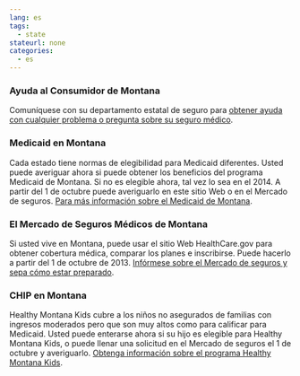 ```yaml
--- 
lang: es 
tags: 
  - state
stateurl: none 
categories: 
  - es
--- 
```


### Ayuda al Consumidor de Montana

Comuníquese con su departamento estatal de seguro para [obtener ayuda con cualquier problema o pregunta sobre su seguro médico](http://www.csi.mt.gov/consumers/consumers.asp). 

### Medicaid en Montana

Cada estado tiene normas  de elegibilidad para Medicaid diferentes.  Usted puede averiguar ahora si puede obtener los beneficios del programa Medicaid de Montana. Si no es elegible ahora, tal vez lo sea en el 2014. A partir del 1 de octubre puede averiguarlo en este sitio Web o en el Mercado de seguros. [Para más información sobre el Medicaid de Montana](http://www.dphhs.mt.gov/programsservices/clientquestions.shtml). 

###  El Mercado de Seguros Médicos de Montana

Si usted vive en Montana, puede usar el sitio Web HealthCare.gov para obtener cobertura médica, comparar los planes e inscribirse. Puede hacerlo a partir del 1 de octubre de 2013. [Infórmese sobre el Mercado de seguros y sepa cómo estar preparado](/es/how-can-i-get-ready-to-enroll-in-the-marketplace). 

### CHIP en Montana

Healthy Montana Kids cubre a los niños no asegurados de familias con ingresos moderados pero que son muy altos como para calificar para Medicaid. Usted puede enterarse ahora si su hijo es elegible para Healthy Montana Kids, o puede llenar una solicitud en el Mercado de seguros el 1 de octubre y averiguarlo. [Obtenga información sobre el programa Healthy Montana Kids](http://hmk.mt.gov/abouthmk.shtml).
